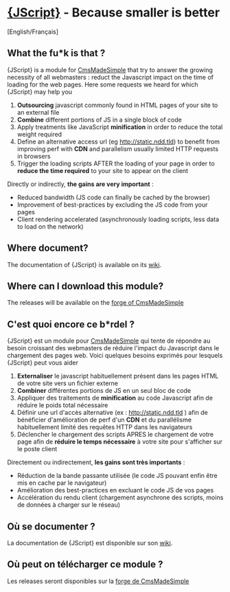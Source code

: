 ﻿[{JScript}](http://dev.cmsmadesimple.org/projects/jscript) - Because smaller is better
==================================================

[English/Français]

What the fu*k is that ?
--------------------------------------

{JScript} is a module for [CmsMadeSimple](http://www.cmsmadesimple.org) that try to answer the growing necessity of all webmasters : reduct the Javascript impact on the time of loading for the web pages. Here some requests we heard for which {JScript} may help you  

1. **Outsourcing** javascript commonly found in HTML pages of your site to an external file
2. **Combine** different portions of JS in a single block of code
3. Apply treatments like JavaScript **minification** in order to reduce the total weight required
4. Define an alternative access url (eg http://static.ndd.tld) to benefit from improving perf with **CDN** and parallelism usually limited HTTP requests in browsers
5. Trigger the loading scripts AFTER the loading of your page in order to **reduce the time required** to your site to appear on the client

Directly or indirectly, **the gains are very important** :

- Reduced bandwidth (JS code can finally be cached by the browser)
- Improvement of best-practices by excluding the JS code from your pages
- Client rendering accelerated (asynchronously loading scripts, less data to load on the network)

Where document?
--------------------------------------

The documentation of {JScript} is available on its [wiki](https://github.com/besstiolle/jscript/wiki).

Where can I download this module?
--------------------------------------

The releases will be available on the [forge of CmsMadeSimple](http://dev.cmsmadesimple.org/projects/jscript)



C'est quoi encore ce b*rdel ?
--------------------------------------

{JScript} est un module pour [CmsMadeSimple](http://www.cmsmadesimple.org) qui tente de répondre au besoin croissant des webmasters de réduire l'impact du Javascript dans le chargement des pages web. Voici quelques besoins exprimés pour lesquels {JScript} peut vous aider

1. **Externaliser** le javascript habituellement présent dans les pages HTML de votre site vers un fichier externe
2. **Combiner** différentes portions de JS en un seul bloc de code
3. Appliquer des traitements de **minification** au code Javascript afin de réduire le poids total nécessaire
4. Définir une url d'accès alternative (ex : http://static.ndd.tld ) afin de bénéficier d'amélioration de perf d'un **CDN** et du parallélisme habituellement limité des requêtes HTTP dans les navigateurs
5. Déclencher le chargement des scripts APRES le chargement de votre page afin de **réduire le temps nécessaire** à votre site pour s'afficher sur le poste client

Directement ou indirectement, **les gains sont très importants** :

- Réduction de la bande passante utilisée (le code JS pouvant enfin être mis en cache par le navigateur)
- Amélioration des best-practices en excluant le code JS de vos pages
- Accélération du rendu client (chargement asynchrone des scripts, moins de données à charger sur le réseau)

Où se documenter ?
--------------------------------------

La documentation de {JScript} est disponible sur son [wiki](https://github.com/besstiolle/jscript/wiki).

Où peut on télécharger ce module ?
--------------------------------------

Les releases seront disponibles sur la [forge de CmsMadeSimple](http://dev.cmsmadesimple.org/projects/jscript)
